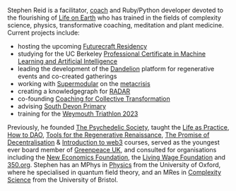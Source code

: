 Stephen Reid is a facilitator, [coach](https://stephenreid.net/coaching) and Ruby/Python developer devoted to the flourishing of [Life on Earth](https://fall.capracourse.net/wp-content/uploads/2020/12/Introduction.pdf) who has trained in the fields of complexity science, physics, transformative coaching, meditation and plant medicine. Current projects include:

* hosting the upcoming [Futurecraft Residency](https://dandelion.earth/e/futurecraft-residency)
* studying for the UC Berkeley [Professional Certificate in Machine Learning and Artificial Intelligence](https://em-executive.berkeley.edu/professional-certificate-machine-learning-artificial-intelligence/)
* leading the development of the [Dandelion](https://dandelion.earth/) platform for regenerative events and co-created gatherings
* working with [Supermodular](https://supermodular.xyz/) on the [metacrisis](http://wiki.metacrisisdao.com)
* creating a knowledgegraph for [RADAR](https://radardao.xyz/)
* co-founding [Coaching for Collective Transformation](https://collectivetransformation.coach/)
* advising [South Devon Primary](https://www.southdevonprimary.org/)
* training for the [Weymouth Triathlon 2023](https://bustinskin.fullonsport.com/event/79822/profile)

Previously, he founded [The Psychedelic Society](https://psychedelicsociety.org.uk/), taught the [Life as Practice](/life-as-practice), [How to DAO](https://docs.google.com/document/d/1jxbb3YkrjAT1TUe6W2yCFUAsXUhdVt5JYoJwmMfykoQ/edit), [Tools for the Regenerative Renaissance](https://dandelion.earth/events/5fd23eae6824a9000d43006e), [The Promise of Decentralisation](https://dandelion.earth/events/605f1caeed084e000d44e844) & [Introduction to web3](https://dandelion.earth/events/623c3fccf9cf930011212aa1) courses, served as the youngest ever board member of [Greenpeace UK](https://www.greenpeace.org.uk/), and consulted for organisations including the [New Economics Foundation](https://neweconomics.org/), the [Living Wage Foundation](https://www.livingwage.org.uk/) and [350.org](https://350.org/). Stephen has an MPhys in [Physics](https://www2.physics.ox.ac.uk/) from the University of Oxford, where he specialised in quantum field theory, and an MRes in [Complexity Science](http://www.bristol.ac.uk/bccs/) from the University of Bristol.
